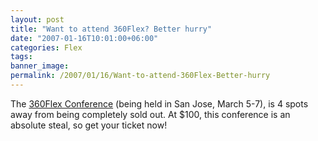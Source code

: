 ```yaml
---
layout: post
title: "Want to attend 360Flex? Better hurry"
date: "2007-01-16T10:01:00+06:00"
categories: Flex 
tags: 
banner_image: 
permalink: /2007/01/16/Want-to-attend-360Flex-Better-hurry
---
```


The <a href="http://360flex.org">360Flex Conference</a> (being held in San Jose, March 5-7), is 4 spots away from being completely sold out. At $100, this conference is an absolute steal, so get your ticket now!